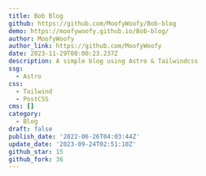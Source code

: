 ```yaml
---
title: Bob Blog
github: https://github.com/MoofyWoofy/Bob-blog
demo: https://moofywoofy.github.io/Bob-blog/
author: MoofyWoofy
author_link: https://github.com/MoofyWoofy
date: 2023-11-29T08:00:23.237Z
description: A simple blog using Astro & Tailwindcss
ssg:
  - Astro
css:
  - Tailwind
  - PostCSS
cms: []
category:
  - Blog
draft: false
publish_date: '2022-06-26T04:03:44Z'
update_date: '2023-09-24T02:51:10Z'
github_star: 15
github_fork: 36
---
```

